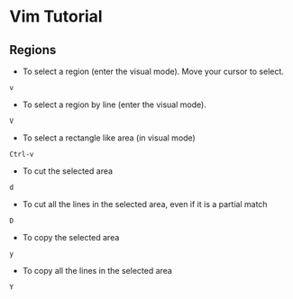 # Vim Tutorial

## Regions
* To select a region (enter the visual mode). Move your cursor to select.
```
v
```

* To select a region by line (enter the visual mode).
```
V
```

* To select a rectangle like area (in visual mode)
```
Ctrl-v
```

* To cut the selected area
```
d
```

* To cut all the lines in the selected area, even if it is a partial match
```
D
```

* To copy the selected area
```
y
```

* To copy all the lines in the selected area
```
Y
```
